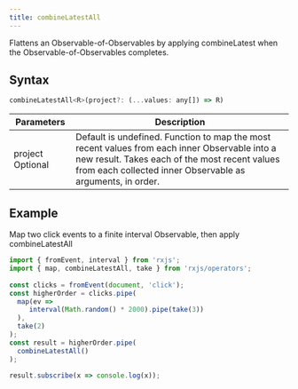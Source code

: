 ```yaml
---
title: combineLatestAll
---
```


Flattens an Observable-of-Observables by applying combineLatest when the Observable-of-Observables completes.


## Syntax 

```javascript
combineLatestAll<R>(project?: (...values: any[]) => R)
```

| Parameters | Description |
| ---------- | ----------- |
| project Optional | Default is undefined. Function to map the most recent values from each inner Observable into a new result. Takes each of the most recent values from each collected inner Observable as arguments, in order. |


## Example

Map two click events to a finite interval Observable, then apply combineLatestAll

```javascript
import { fromEvent, interval } from 'rxjs';
import { map, combineLatestAll, take } from 'rxjs/operators';
 
const clicks = fromEvent(document, 'click');
const higherOrder = clicks.pipe(
  map(ev =>
     interval(Math.random() * 2000).pipe(take(3))
  ),
  take(2)
);
const result = higherOrder.pipe(
  combineLatestAll()
);
 
result.subscribe(x => console.log(x));
```

